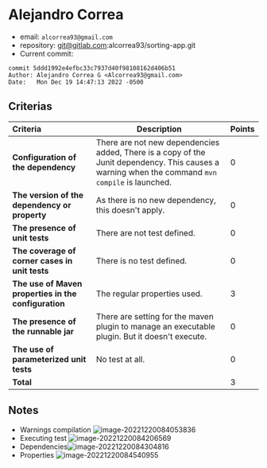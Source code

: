 # Alejandro Correa

* email: `alcorrea93@gmail.com`
* repository: git@gitlab.com:alcorrea93/sorting-app.git
* Current commit:
```shell
commit 5ddd1992e4efbc33c7937d40f98108162d406b51
Author: Alejandro Correa G <Alcorrea93@gmail.com>
Date:   Mon Dec 19 14:47:13 2022 -0500
```

## Criterias
| Criteria                                             | Description                                                  | Points |
| :--------------------------------------------------- | ------------------------------------------------------------ | ------ |
| **Configuration of the dependency**                  | There are not new dependencies added, There is a copy of the Junit dependency. This causes a warning when the command `mvn compile` is launched. | 0      |
| **The version of the dependency or property**        | As there is no new dependency, this doesn't apply.           | 0      |
| **The presence of unit tests**                       | There are not test defined.                                  | 0      |
| **The coverage of corner cases in unit tests**       | There is no test defined.                                    | 0      |
| **The use of Maven properties in the configuration** | The regular properties used.                                 | 3      |
| **The presence of the runnable jar**                 | There are setting for the maven plugin to manage an executable plugin. But it doesn't execute. | 0      |
| **The use of parameterized unit tests**              | No test at all.                                              | 0      |
| **Total**                                            |                                                              | 3      |

## Notes

* Warnings compilation ![image-20221220084053836](/home/juancardona/Workbench/java-deep-epam-2022-23/images/image-20221220084053836.png)
* Executing test ![image-20221220084206569](/home/juancardona/Workbench/java-deep-epam-2022-23/images/image-20221220084206569.png)
* Dependencies![image-20221220084304816](/home/juancardona/Workbench/java-deep-epam-2022-23/images/image-20221220084304816.png)
* Properties ![image-20221220084540955](/home/juancardona/Workbench/java-deep-epam-2022-23/images/image-20221220084540955.png)
